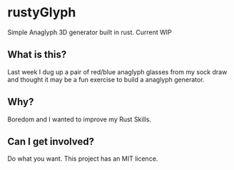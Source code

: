 # rustyGlyph
Simple Anaglyph 3D generator built in rust. Current WIP

## What is this? 

Last week I dug up a pair of red/blue anaglyph glasses from my sock draw and thought it may be a fun exercise to build a anaglyph generator. 

## Why?

Boredom and I wanted to improve my Rust Skills. 

## Can I get involved? 

Do what you want. This project has an MIT licence. 